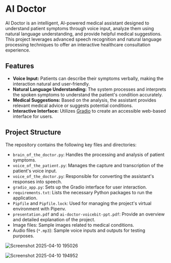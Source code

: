 # AI Doctor

AI Doctor is an intelligent, AI-powered medical assistant designed to understand patient symptoms through voice input, analyze them using natural language understanding, and provide helpful medical suggestions. This project leverages advanced speech recognition and natural language processing techniques to offer an interactive healthcare consultation experience.

## Features

- **Voice Input:** Patients can describe their symptoms verbally, making the interaction natural and user-friendly.
- **Natural Language Understanding:** The system processes and interprets the spoken symptoms to understand the patient's condition accurately.
- **Medical Suggestions:** Based on the analysis, the assistant provides relevant medical advice or suggests potential conditions.
- **Interactive Interface:** Utilizes [Gradio](https://www.gradio.app/) to create an accessible web-based interface for users.

## Project Structure

The repository contains the following key files and directories:

- `brain_of_the_doctor.py`: Handles the processing and analysis of patient symptoms.
- `voice_of_the_patient.py`: Manages the capture and transcription of the patient's voice input.
- `voice_of_the_doctor.py`: Responsible for converting the assistant's responses into speech.
- `gradio_app.py`: Sets up the Gradio interface for user interaction.
- `requirements.txt`: Lists the necessary Python packages to run the application.
- `Pipfile` and `Pipfile.lock`: Used for managing the project's virtual environment with Pipenv.
- `presentation.pdf` and `ai-doctor-voicebit-ppt.pdf`: Provide an overview and detailed explanation of the project.
- Image files: Sample images related to medical conditions.
- Audio files (`*.mp3`): Sample voice inputs and outputs for testing purposes.


![Screenshot 2025-04-10 195026](https://github.com/user-attachments/assets/ac9fa500-3be2-474b-b266-7b3e935409f1)



![Screenshot 2025-04-10 194952](https://github.com/user-attachments/assets/92518a4d-da13-490a-b5d2-0de2b83365f0)
